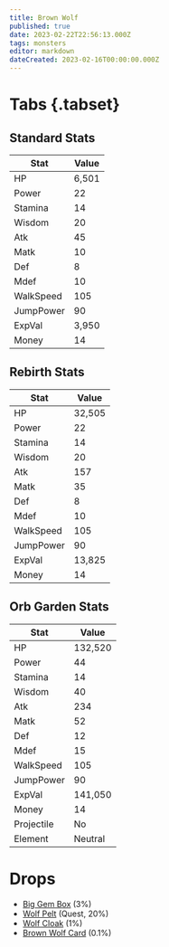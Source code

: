 ```yaml
---
title: Brown Wolf
published: true
date: 2023-02-22T22:56:13.000Z
tags: monsters
editor: markdown
dateCreated: 2023-02-16T00:00:00.000Z
---
```


# Tabs {.tabset}

## Standard Stats

|Stat|Value|
|-|-|
|HP|6,501|
|Power|22|
|Stamina|14|
|Wisdom|20|
|Atk|45|
|Matk|10|
|Def|8|
|Mdef|10|
|WalkSpeed|105|
|JumpPower|90|
|ExpVal|3,950|
|Money|14|
## Rebirth Stats

|Stat|Value|
|-|-|
|HP|32,505|
|Power|22|
|Stamina|14|
|Wisdom|20|
|Atk|157|
|Matk|35|
|Def|8|
|Mdef|10|
|WalkSpeed|105|
|JumpPower|90|
|ExpVal|13,825|
|Money|14|
## Orb Garden Stats

|Stat|Value|
|-|-|
|HP|132,520|
|Power|44|
|Stamina|14|
|Wisdom|40|
|Atk|234|
|Matk|52|
|Def|12|
|Mdef|15|
|WalkSpeed|105|
|JumpPower|90|
|ExpVal|141,050|
|Money|14|
|Projectile|No|
|Element|Neutral|

# Drops
 * [Big Gem Box](/items/big-gem-box.md) (3%)
 * [Wolf Pelt](/items/wolf-pelt.md) (Quest, 20%)
 * [Wolf Cloak](/items/wolf-cloak.md) (1%)
 * [Brown Wolf Card](/items/brown-wolf-card.md) (0.1%)
